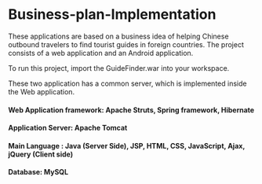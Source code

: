 # Business-plan-Implementation #

These applications are based on a business idea of helping Chinese outbound travelers to find tourist guides in foreign countries.
The project consists of a web application and an Android application. 

To run this project, import the GuideFinder.war into your workspace. 

These two application has a common server, which is implemented inside the Web application.


#### Web Application framework: Apache Struts, Spring framework, Hibernate
#### Application Server: Apache Tomcat
#### Main Language : Java (Server Side), JSP, HTML, CSS, JavaScript, Ajax, jQuery (Client side)
#### Database: MySQL